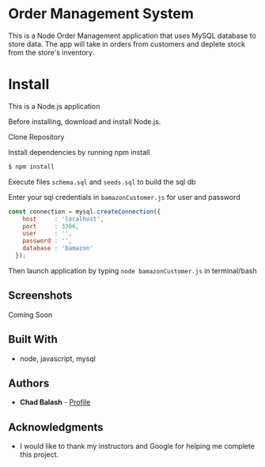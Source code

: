 # Order Management System

This is a Node Order Management application that uses MySQL database to store data. The app will take in orders from customers and deplete stock from the store's inventory.

# Install
This is a Node.js application

Before installing, download and install Node.js.

Clone Repository

Install dependencies by running npm install

```javascript
$ npm install
```

Execute files `schema.sql` and `seeds.sql` to build the sql db

Enter your sql credentials in `bamazonCustomer.js` for user and password

```javascript
const connection = mysql.createConnection({
    host     : 'localhost',
    port     : 3306,
    user     : '',
    password : '',
    database : 'bamazon'
  });
  ```

Then launch application by typing `node bamazonCustomer.js` in terminal/bash

## Screenshots

Coming Soon

## Built With

* node, javascript, mysql

## Authors

* **Chad Balash** - [Profile](https://github.com/chad-balash)

## Acknowledgments

* I would like to thank my instructors and Google for helping me complete this project.
